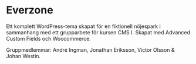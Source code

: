 # Everzone
Ett komplett WordPress-tema skapat för en fiktionell nöjespark i sammanhang med ett grupparbete för kursen CMS I. Skapat med Advanced Custom Fields och Woocommerce.

Gruppmedlemmar: André Ingman, Jonathan Eriksson, Victor Olsson & Johan Westin.
